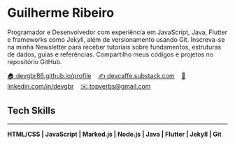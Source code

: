 # Guilherme Ribeiro

Programador e Desenvolvedor com experiência em JavaScript, Java, Flutter e frameworks como Jekyll, além de versionamento usando Git. Inscreva-se na minha Newsletter para receber tutoriais sobre fundamentos, estruturas de dados, guias e referências. Compartilho meus códigos e projetos no repositório GitHub.

<p align="left">
    <a href="https://devgbr86.github.io/profile/">🏠 devgbr86.github.io/profile</a> &nbsp;&nbsp;
        <a href="https://devcaffe.substack.com/">✍️ devcaffe.substack.com</a> &nbsp;&nbsp;
    <a href="https://www.linkedin.com/in/devgbr/">💼 linkedin.com/in/devgbr</a> &nbsp;&nbsp;
    <a href="mailto:topverbs@gmail.com">✉️ topverbs@gmail.com</a>
</p>



## Tech Skills
---

**HTML/CSS | JavaScript | Marked.js | Node.js | Java | Flutter | Jekyll | Git**



<br/>
